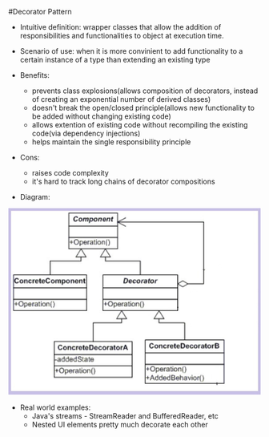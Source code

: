 #Decorator Pattern

+ Intuitive definition: wrapper classes that allow the addition of responsibilities and functionalities to object at execution time.
+ Scenario of use: when it is more convinient to add functionality to a certain instance of a type than extending an existing type
+ Benefits:
  - prevents class explosions(allows composition of decorators, instead of creating an exponential number of derived classes)
  - doesn't break the open/closed principle(allows new functionality to be added without changing existing code)
  - allows extention of existing code without recompiling the existing code(via dependency injections)
  - helps maintain the single responsibility principle
+ Cons:
  - raises code complexity
  - it's hard to track long chains of decorator compositions
  
+ Diagram:

![Decorator pattern uml diagram](./DecoratorDiagram.jpg)

+ Real world examples:
  - Java's streams - StreamReader and BufferedReader, etc
  - Nested UI elements pretty much decorate each other